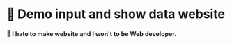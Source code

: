 # :mega: Demo input and show data website
#### :anger: I hate  to make website and I won't to be Web developer.
